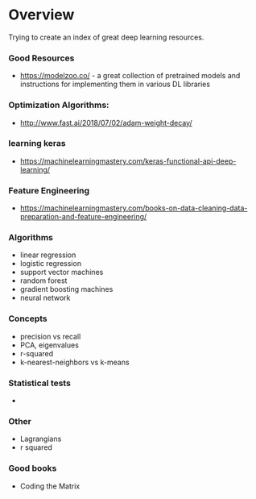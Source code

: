 # Overview
Trying to create an index of great deep learning resources.

### Good Resources
- https://modelzoo.co/ - a great collection of pretrained models and instructions for implementing them in various DL libraries

### Optimization Algorithms:
- http://www.fast.ai/2018/07/02/adam-weight-decay/

### learning keras
- https://machinelearningmastery.com/keras-functional-api-deep-learning/

### Feature Engineering 
- https://machinelearningmastery.com/books-on-data-cleaning-data-preparation-and-feature-engineering/

### Algorithms
- linear regression
- logistic regression
- support vector machines
- random forest
- gradient boosting machines
- neural network

### Concepts
- precision vs recall
- PCA, eigenvalues
- r-squared
- k-nearest-neighbors vs k-means

### Statistical tests
- 

### Other 
- Lagrangians
- r squared


### Good books
- Coding the Matrix
